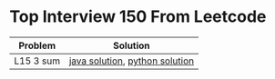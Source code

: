 # Top Interview 150 From Leetcode

| Problem | Solution |
|---------|------------|
| L15 3 sum | [java solution](https://github.com/Sugapriyan-P-K/blind75/blob/main/Arrays/9threeSum/threesum.java), [python solution](https://github.com/Sugapriyan-P-K/blind75/blob/main/Arrays/9threeSum/threesum.py) |
